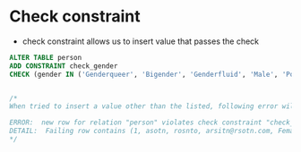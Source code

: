 # Check constraint

- check constraint allows us to insert value that passes the check

```sql
ALTER TABLE person
ADD CONSTRAINT check_gender
CHECK (gender IN ('Genderqueer', 'Bigender', 'Genderfluid', 'Male', 'Polygender', 'Non-binary', 'Female', 'Agender'));


/*
When tried to insert a value other than the listed, following error will be thrown

ERROR:  new row for relation "person" violates check constraint "check_gender"
DETAIL:  Failing row contains (1, asotn, rosnto, arsitn@rsotn.com, Femalee, United States, 2007-12-13).
*/
```
